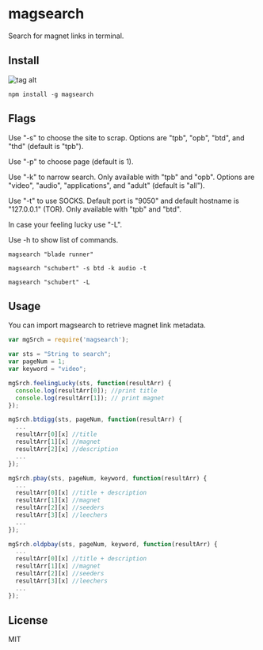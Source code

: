 # magsearch #

Search for magnet links in terminal.


## Install ##
![tag alt](https://travis-ci.org/roecrew/magsearch.svg?branch=master)
```
npm install -g magsearch
```

## Flags ##

Use "-s" to choose the site to scrap.
Options are "tpb", "opb", "btd", and "thd" (default is "tpb").
  
Use "-p" to choose page (default is 1).

Use "-k" to narrow search. Only available with "tpb" and "opb".
Options are "video", "audio", "applications", and "adult" (default is "all").

Use "-t" to use SOCKS. Default port is "9050" and default hostname is "127.0.0.1" (TOR).
Only available with "tpb" and "btd".

In case your feeling lucky use "-L".

Use -h to show list of commands.

  ```
magsearch "blade runner"
  ```

  ```
magsearch "schubert" -s btd -k audio -t
  ```
  
  ```
magsearch "schubert" -L
  ```

## Usage ##

You can import magsearch to retrieve magnet link metadata.
  ```js
  var mgSrch = require('magsearch');
  
  var sts = "String to search";
  var pageNum = 1;
  var keyword = "video";
  
  mgSrch.feelingLucky(sts, function(resultArr) {
	console.log(resultArr[0]); //print title
	console.log(resultArr[1]); // print magnet
  });
  
  mgSrch.btdigg(sts, pageNum, function(resultArr) {
    ...    
	resultArr[0][x] //title
	resultArr[1][x] //magnet
	resultArr[2][x] //description
	...
  });
  
  mgSrch.pbay(sts, pageNum, keyword, function(resultArr) {
    ...    
	resultArr[0][x] //title + description
	resultArr[1][x] //magnet
	resultArr[2][x] //seeders
	resultArr[3][x] //leechers
	...
  });
  
  mgSrch.oldpbay(sts, pageNum, keyword, function(resultArr) {
    ...    
	resultArr[0][x] //title + description
	resultArr[1][x] //magnet
	resultArr[2][x] //seeders
	resultArr[3][x] //leechers
	...
  });
  ```

## License ##
MIT
